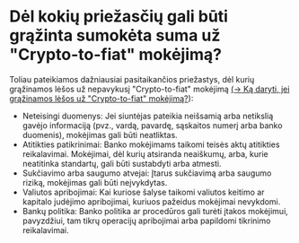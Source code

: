 # Dėl kokių priežasčių gali būti grąžinta sumokėta suma už "Crypto-to-fiat" mokėjimą?

Toliau pateikiamos dažniausiai pasitaikančios priežastys, dėl kurių grąžinamos lėšos už nepavykusį "Crypto-to-fiat" mokėjimą [(→ Ką daryti, jei grąžinamos lėšos už "Crypto-to-fiat" mokėjimą?](https://help.request.finance/en/articles/9913917-what-should-i-do-if-my-crypto-to-fiat-payment-is-returned)):

* Neteisingi duomenys: Jei siuntėjas pateikia neišsamią arba netikslią gavėjo informaciją (pvz., vardą, pavardę, sąskaitos numerį arba banko duomenis), mokėjimas gali būti neatliktas.
* Atitikties patikrinimai: Banko mokėjimams taikomi teisės aktų atitikties reikalavimai. Mokėjimai, dėl kurių atsiranda neaiškumų, arba, kurie neatitinka standartų, gali būti sustabdyti arba atmesti.
* Sukčiavimo arba saugumo atvejai: Įtarus sukčiavimą arba saugumo riziką, mokėjimas gali būti neįvykdytas.
* Valiutos apribojimai: Kai kuriose šalyse taikomi valiutos keitimo ar kapitalo judėjimo apribojimai, kuriuos pažeidus mokėjimai nevykdomi.
* Bankų politika: Banko politika ar procedūros gali turėti įtakos mokėjimui, pavyzdžiui, tam tikrų operacijų apribojimai arba papildomi tikrinimo reikalavimai.

